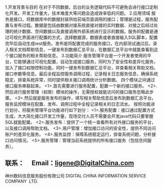 1.开发背景与目的
在对于不同数据，后台的业务逻辑代码不可避免会进行接口定制化开发。开发工作量大，技术难度大等问题会造成效率低的问题。
2.应用领域
服务是接口，将数据库中的数据封装供给前端页面调用的接口；管理是过程，服务配置与发布过程。数据是包括由数据对接系统直接对接的实时数据、对接之后经过处理的统计数据、空间数据以及直接调用外部系统进行显示的数据。服务的配置是通过可视化界面进行配置的方式，选择数据源，数据表或者直接输入SQL脚本，配置完毕后自动生成rest服务。发布是将配置完成的服务接口，在内部测试通过后，录入相关文档帮助信息，一键发布到数据汇总平台，在数据汇总平台中就能查看到这个接口服务的相关帮助信息。
3.功能简介
服务管理平台是一个开发者使用的平台，它能够通过可视化配置，自动生成接口服务，同时为了安全性和差异化服务，加入了接口权限控制功能，同时一键发布到数据汇总平台，并查看相关帮助文档，接口参数等信息。最后全程监控服务调用过程，记录相关日志服务信息，确保系统稳定，排查系统异常，同时提供相关接口调用统计分析数据。
四个模块之间通过接口服务串联起来。
<1>.首先需要进行服务配置，配置一个新的接口服务。
<2>.然后进行服务管理（权限）模块的操作，无需授权就能访问的接口服务忽略此步骤。
<3>.然后就是服务发布的操作，填写相关帮助信息后发布到数据汇总平台。
服务监控模块在配置、发布、调用过程中全程记录相关的日志流水。
按照功能进行划分，将服务管理平台功能进行如下划分：
<1>.服务配置：接口通过配置方式生成，大大简化接口开发工作量，现场交付人员不需要会开发java代码只要掌握SQL就能配置。
<2>.服务发布：提供了一个统一查看所有对外接口服务的平台，以及接口调用帮助文档。
<3>.用户管理：增加接口访问的安全性，提供不同访问账户的差异化服务。
<4>.服务监控：保障系统稳定运行，排查系统问题，分析接口访问情况。 
<5>.服务管理：管理当前系统提供的所有接口服务（包括空间服务）。

联系：    	
Email：ligene@DigitalChina.com
-------------------------------
神州数码信息服务股份有限公司
DIGITAL CHINA INFORMATION SERVICE COMPANY  LTD. 